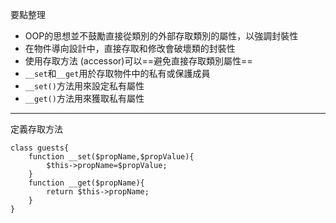 要點整理
- OOP的思想並不鼓勵直接從類別的外部存取類別的屬性，以強調封裝性
- 在物件導向設計中，直接存取和修改會破壞類的封裝性
- 使用存取方法 (accessor)可以==避免直接存取類別屬性==
- `__set`和`__get`用於存取物件中的私有或保護成員
- `__set()`方法用來設定私有屬性
- `__get()`方法用來獲取私有屬性

---

定義存取方法
```
class guests{
	function __set($propName,$propValue){
		$this->propName=$propValue;
	}
	function __get($propName){
		return $this->propName;
	}
}
```